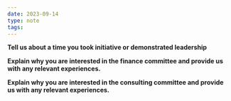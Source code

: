 ```yaml
---
date: 2023-09-14
type: note
tags: 
---
```


**Tell us about a time you took initiative or demonstrated leadership**


**Explain why you are interested in the finance committee and provide us with any relevant experiences.**

**Explain why you are interested in the consulting committee and provide us with any relevant experiences.**